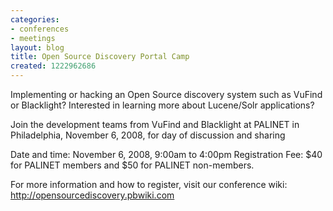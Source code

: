 ```yaml
---
categories:
- conferences
- meetings
layout: blog
title: Open Source Discovery Portal Camp
created: 1222962686
---
```

Implementing or hacking an Open Source discovery system such as VuFind or Blacklight?
Interested in learning more about Lucene/Solr applications?

Join the development teams from VuFind and Blacklight at PALINET in Philadelphia, November 6, 2008, for day of discussion and sharing

Date and time: November 6, 2008, 9:00am to 4:00pm
Registration Fee: $40 for PALINET members and $50 for PALINET non-members.

For more information and how to register, visit our conference wiki:
<a href="http://opensourcediscovery.pbwiki.com">http://opensourcediscovery.pbwiki.com</a>
